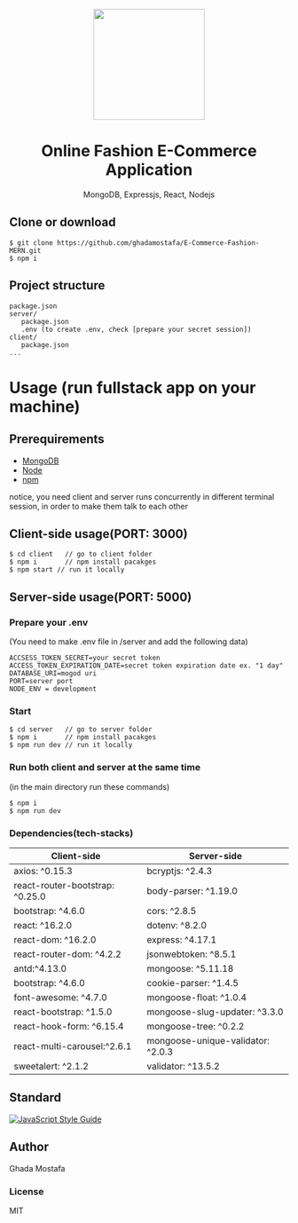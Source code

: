 <p align="center">
  <img src="https://image.freepik.com/free-vector/shopping-bag-icon-illustration_24640-50313.jpg" width="200">
</p>
<h1 align="center">
Online Fashion E-Commerce Application
</h1>
<p align="center">
MongoDB, Expressjs, React, Nodejs
</p>



## Clone or download
```terminal
$ git clone https://github.com/ghadamostafa/E-Commerce-Fashion-MERN.git
$ npm i
```

## Project structure
```terminal
package.json
server/
   package.json
   .env (to create .env, check [prepare your secret session])
client/
   package.json
...
```

# Usage (run fullstack app on your machine)

## Prerequirements
- [MongoDB](https://gist.github.com/nrollr/9f523ae17ecdbb50311980503409aeb3)
- [Node](https://nodejs.org/en/download/)
- [npm](https://nodejs.org/en/download/package-manager/)

notice, you need client and server runs concurrently in different terminal session, in order to make them talk to each other

## Client-side usage(PORT: 3000)
```terminal
$ cd client   // go to client folder
$ npm i       // npm install pacakges
$ npm start // run it locally

```

## Server-side usage(PORT: 5000)

### Prepare your .env

(You need to make .env file in /server and add the following data)

```terminal
ACCSESS_TOKEN_SECRET=your secret token
ACCESS_TOKEN_EXPIRATION_DATE=secret token expiration date ex. "1 day"
DATABASE_URI=mogod uri
PORT=server port
NODE_ENV = development
```

### Start

```terminal
$ cd server   // go to server folder
$ npm i       // npm install pacakges
$ npm run dev // run it locally
```
### Run both client and server at the same time
(in the main directory run these commands)
```terminal
$ npm i 
$ npm run dev
``` 
### Dependencies(tech-stacks)
Client-side | Server-side
--- | ---
axios: ^0.15.3 |bcryptjs: ^2.4.3
react-router-bootstrap: ^0.25.0|body-parser: ^1.19.0
bootstrap: ^4.6.0| cors: ^2.8.5
react: ^16.2.0 | dotenv: ^8.2.0
react-dom: ^16.2.0 | express: ^4.17.1
react-router-dom: ^4.2.2 | jsonwebtoken: ^8.5.1
antd:^4.13.0 | mongoose: ^5.11.18
bootstrap: ^4.6.0 |cookie-parser: ^1.4.5
font-awesome: ^4.7.0|mongoose-float: ^1.0.4
react-bootstrap: ^1.5.0|mongoose-slug-updater: ^3.3.0
react-hook-form: ^6.15.4|mongoose-tree: ^0.2.2
react-multi-carousel:^2.6.1|mongoose-unique-validator: ^2.0.3
sweetalert: ^2.1.2|validator: ^13.5.2


## Standard

[![JavaScript Style Guide](https://cdn.rawgit.com/standard/standard/master/badge.svg)](https://github.com/standard/standard)

## Author
Ghada Mostafa

### License
MIT
